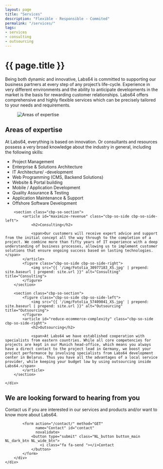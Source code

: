 ```yaml
---
layout: page
title: "Services"
description: "Flexible - Responsible - Commited"
permalink: "/services/"
tags:
- services
- consulting
- outsourcing
---
```


<div class="row NL_banner">
    <div class="col-md-8 col-md-offset-2 NL_about">
        <h1>{{ page.title }}</h1>
        <span>Being both dynamic and innovative, Labs64 is committed to supporting our business partners at every step of any project’s life-cycle. Experience in very different environments and the ability to anticipate developments in the market is the basis for rewarding customer relationships. Labs64 offers comprehensive and highly flexible services which can be precisely tailored to your needs and requirements.</span>
    </div>
</div> 

<div class="row">
    <div id="cbp-so-scroller" class="cbp-so-scroller NL_intro">
        <section class="cbp-so-section">
            <figure class="cbp-so-side cbp-so-side-left">
                <img src="{{ '/img/Fotolia_51881060_S.jpg' | prepend: site.baseurl | prepend: site.url }}" alt="Areas of expertise" title="Areas of expertise">
            </figure>
            <article class="cbp-so-side cbp-so-side-right">
                <h2>Areas of expertise</h2>
                <span>At Labs64, everything is based on innovation. Or consultants and resources possess a very broad knowledge about the industry in general, including the following skills:
<ul>
    <li>Project Management</li>
    <li>Enterprise & Solutions Architecture</li>
    <li>IT Architecture/ -development</li>
    <li>Web Programming (CMS, Backend Solutions)</li>
    <li>Website & Portal building</li>
    <li>Mobile / Application Development</li>
    <li>Quality Assurance & Testing</li>
    <li>Application Maintenance & Support</li>
    <li>Offshore Software Development</li>
</ul>
                </span>
            </article>
        </section>

        <section class="cbp-so-section">
            <article id="maximize-revenue" class="cbp-so-side cbp-so-side-left">
                <h2>Consulting</h2>

                <span>Our customers will receive expert advice and support from the initial concept all the way through to the completion of a project. We combine more than fifty years of IT experience with a deep understanding of business processes, allowing us to implement customer solutions that ensure ongoing success based on lasting technologies.</span>
            </article>
            <figure class="cbp-so-side cbp-so-side-right">
                <img src="{{ '/img/Fotolia_30977183_XS.jpg' | prepend: site.baseurl | prepend: site.url }}" alt="Consulting" title="Consulting">
            </figure>
        </section>

        <section class="cbp-so-section">
            <figure class="cbp-so-side cbp-so-side-left">
                <img src="{{ '/img/Fotolia_57409041_XS.jpg' | prepend: site.baseurl | prepend: site.url }}" alt="Outsourcing" title="Outsourcing">
            </figure>
            <article id="reduce-ecommerce-complexity" class="cbp-so-side cbp-so-side-right">
                <h2>Outsourcing</h2>

                <span>At Labs64 we have established cooperation with specialists from eastern countries. While all core competencies for projects are kept in our Munich head-office, which means you always have a direct contact to the project lead in Germany, we boost your project performance by involving specialists from Labs64 development center in Belarus. Thus you have all the advantages of a local service provider, while keeping your budget low by using outsourcing inside Labs64.</span>
            </article>
        </section>

    </div>
</div>

<div class="row">
    <div class="col-md-12 NL_form_light NL_block">
        <div class="col-md-8 col-md-offset-2 NL_form_light_text">
            <h2>We are looking forward to hearing from you</h2>
            <span>Contact us if you are interested in our services and products and/or want to know more about Labs64.</span>

            <form action="/contact/" method="GET"
                  name="Contact" id="contact"
                  novalidate>
                <button type="submit" class="NL_button button_main NL_dark_btn NL_wide_btn">
                    <i class="fa fa-send "></i>Contact
                </button>
            </form>
        </div>
    </div>
</div>
